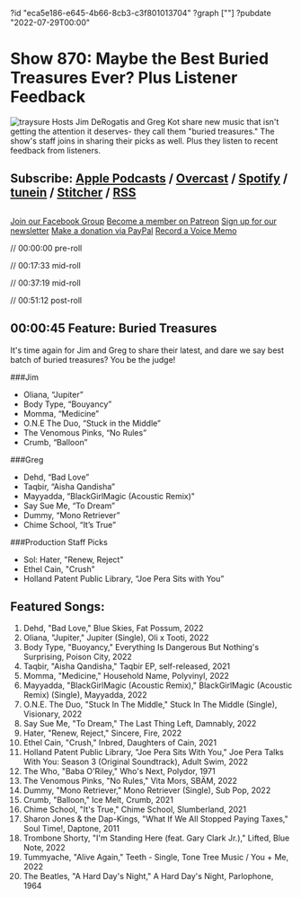 ?id "eca5e186-e645-4b66-8cb3-c3f801013704"
?graph [""]
?pubdate "2022-07-29T00:00"
# Show 870: Maybe the Best Buried Treasures Ever? Plus Listener Feedback
![traysure](https://static.soundopinions.org/images/2022/treasure-island.jpeg)
Hosts Jim DeRogatis and Greg Kot share new music that isn't getting the attention it deserves- they call them "buried treasures." The show's staff joins in sharing their picks as well. Plus they listen to recent feedback from listeners.

## Subscribe: [Apple Podcasts](https://itunes.apple.com/us/podcast/sound-opinions/id94793843) / [Overcast](https://overcast.fm/itunes94793843/sound-opinions) / [Spotify](https://open.spotify.com/show/1kNR8YL7TBrQuRxDdS4wtU) / [tunein](https://tunein.com/podcasts/Music-Podcasts/Sound-Opinions-p60273/) / [Stitcher](http://www.stitcher.com/podcast/sound-opinions) / [RSS](https://feeds.simplecast.com/Nn6fjnB0)

##
[Join our Facebook Group](https://bit.ly/3sivr9T)
[Become a member on Patreon](https://bit.ly/3slWZvc)
[Sign up for our newsletter](https://bit.ly/3eEvRnG)
[Make a donation via PayPal](https://bit.ly/3dmt9lU)
[Record a Voice Memo](https://bit.ly/2RyD5Ah)


// 00:00:00 pre-roll

// 00:17:33 mid-roll

// 00:37:19 mid-roll

// 00:51:12 post-roll


## 00:00:45 Feature: Buried Treasures

It's time again for Jim and Greg to share their latest, and dare we say best batch of buried treasures? You be the judge!

###Jim

- Oliana, “Jupiter”
- Body Type, “Bouyancy”
- Momma, “Medicine”
- O.N.E The Duo, “Stuck in the Middle”
- The Venomous Pinks, “No Rules”
- Crumb, “Balloon”

###Greg
- Dehd, “Bad Love”
- Taqbir, “Aisha Qandisha”
- Mayyadda, “BlackGirlMagic (Acoustic Remix)"
- Say Sue Me, “To Dream”
- Dummy, “Mono Retriever”
- Chime School, “It’s True”


###Production Staff Picks
- Sol: Hater, "Renew, Reject"
- Ethel Cain, "Crush"
- Holland Patent Public Library, “Joe Pera Sits with You”



## Featured Songs:

1. Dehd, "Bad Love," Blue Skies, Fat Possum, 2022
1. Oliana, "Jupiter," Jupiter (Single), Oli x Tooti, 2022
1. Body Type, "Buoyancy," Everything Is Dangerous But Nothing's Surprising, Poison City, 2022
1. Taqbir, "Aisha Qandisha," Taqbir EP, self-released, 2021
1. Momma, "Medicine," Household Name, Polyvinyl, 2022
1. Mayyadda, "BlackGirlMagic (Acoustic Remix)," BlackGirlMagic (Acoustic Remix) (Single), Mayyadda, 2022
1. O.N.E. The Duo, "Stuck In The Middle," Stuck In The Middle (Single), Visionary, 2022
1. Say Sue Me, "To Dream," The Last Thing Left, Damnably, 2022
1. Hater, "Renew, Reject," Sincere, Fire, 2022
1. Ethel Cain, "Crush," Inbred, Daughters of Cain, 2021
1. Holland Patent Public Library, "Joe Pera Sits With You," Joe Pera Talks With You: Season 3 (Original Soundtrack), Adult Swim, 2022
1. The Who, "Baba O'Riley," Who's Next, Polydor, 1971
1. The Venomous Pinks, "No Rules," Vita Mors, SBÄM, 2022
1. Dummy, "Mono Retriever," Mono Retriever (Single), Sub Pop, 2022
1. Crumb, "Balloon," Ice Melt, Crumb, 2021
1. Chime School, "It's True," Chime School, Slumberland, 2021
1. Sharon Jones & the Dap-Kings, "What If We All Stopped Paying Taxes," Soul Time!, Daptone, 2011
1. Trombone Shorty, "I'm Standing Here (feat. Gary Clark Jr.)," Lifted, Blue Note, 2022
1. Tummyache, "Alive Again," Teeth - Single, Tone Tree Music / You + Me, 2022
1. The Beatles, "A Hard Day's Night," A Hard Day's Night, Parlophone, 1964
